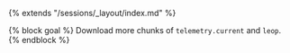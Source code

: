 {% extends "/sessions/_layout/index.md" %}

{% block goal %}
Download more chunks of `telemetry.current` and `leop`.
{% endblock %}
